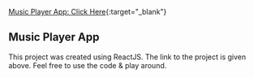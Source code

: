 [Music Player App: Click Here](https://aakashahuja30.github.io/ReactJS-Music-Player-App/){:target="_blank"}
## Music Player App
This project was created using ReactJS. The link to the project is given above. 
Feel free to use the code & play around. 
